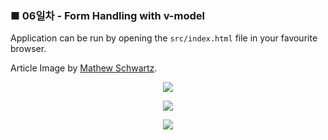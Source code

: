 <h3>■ 06일차 - Form Handling with v-model</h3>

Application can be run by opening the `src/index.html` file in your favourite browser.

Article Image by [Mathew Schwartz](https://unsplash.com/photos/gVU53-ppFMc).

<p align="center">
  <img src="./public/assets/v-model-example-app-submit.png"/>
</p>

<p align="center">
  <img src="./public/assets/v-model-example-app.png"/>
</p>

<p align="center">
  <img src="./public/assets/v-model-syntax.png"/>
</p>
